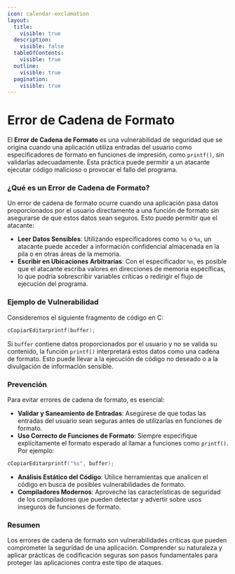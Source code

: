 ```yaml
---
icon: calendar-exclamation
layout:
  title:
    visible: true
  description:
    visible: false
  tableOfContents:
    visible: true
  outline:
    visible: true
  pagination:
    visible: true
---
```


# Error de Cadena de Formato

El **Error de Cadena de Formato** es una vulnerabilidad de seguridad que se origina cuando una aplicación utiliza entradas del usuario como especificadores de formato en funciones de impresión, como `printf()`, sin validarlas adecuadamente. Esta práctica puede permitir a un atacante ejecutar código malicioso o provocar el fallo del programa.

### ¿Qué es un Error de Cadena de Formato?

Un error de cadena de formato ocurre cuando una aplicación pasa datos proporcionados por el usuario directamente a una función de formato sin asegurarse de que estos datos sean seguros. Esto puede permitir que el atacante:

* **Leer Datos Sensibles**: Utilizando especificadores como `%s` o `%x`, un atacante puede acceder a información confidencial almacenada en la pila o en otras áreas de la memoria.
* **Escribir en Ubicaciones Arbitrarias**: Con el especificador `%n`, es posible que el atacante escriba valores en direcciones de memoria específicas, lo que podría sobrescribir variables críticas o redirigir el flujo de ejecución del programa.

### Ejemplo de Vulnerabilidad

Consideremos el siguiente fragmento de código en C:

```c
cCopiarEditarprintf(buffer);
```

Si `buffer` contiene datos proporcionados por el usuario y no se valida su contenido, la función `printf()` interpretará estos datos como una cadena de formato. Esto puede llevar a la ejecución de código no deseado o a la divulgación de información sensible.

### Prevención

Para evitar errores de cadena de formato, es esencial:

* **Validar y Saneamiento de Entradas**: Asegúrese de que todas las entradas del usuario sean seguras antes de utilizarlas en funciones de formato.
* **Uso Correcto de Funciones de Formato**: Siempre especifique explícitamente el formato esperado al llamar a funciones como `printf()`. Por ejemplo:

```c
cCopiarEditarprintf("%s", buffer);
```

* **Análisis Estático del Código**: Utilice herramientas que analicen el código en busca de posibles vulnerabilidades de formato.
* **Compiladores Modernos**: Aproveche las características de seguridad de los compiladores que pueden detectar y advertir sobre usos inseguros de funciones de formato.

### Resumen

Los errores de cadena de formato son vulnerabilidades críticas que pueden comprometer la seguridad de una aplicación. Comprender su naturaleza y aplicar prácticas de codificación seguras son pasos fundamentales para proteger las aplicaciones contra este tipo de ataques.
